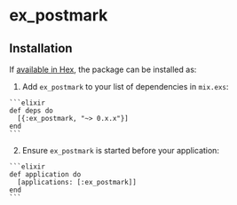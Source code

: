 # ex_postmark

## Installation

If [available in Hex](https://hex.pm/docs/publish), the package can be installed as:

  1. Add `ex_postmark` to your list of dependencies in `mix.exs`:

    ```elixir
    def deps do
      [{:ex_postmark, "~> 0.x.x"}]
    end
    ```

  2. Ensure `ex_postmark` is started before your application:

    ```elixir
    def application do
      [applications: [:ex_postmark]]
    end
    ```

